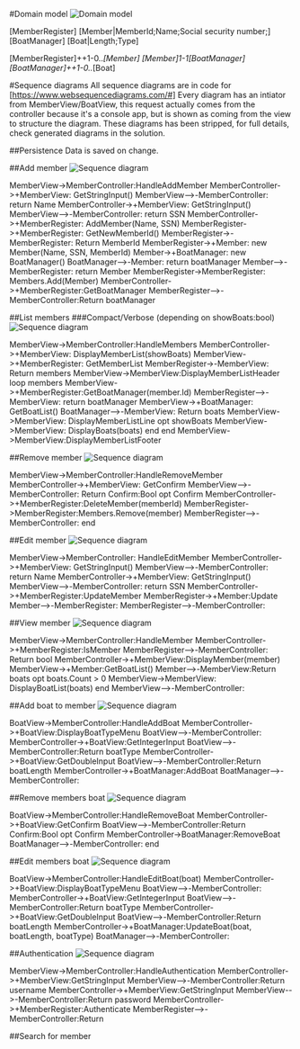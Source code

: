 #Domain model
![Domain model](http://yuml.me/b7a1a0e1)

[MemberRegister]
[Member|MemberId;Name;Social security number;]
[BoatManager]
[Boat|Length;Type]

[MemberRegister]++1-0..*[Member]
[Member]1-1[BoatManager]
[BoatManager]++1-0..*[Boat]

#Sequence diagrams
All sequence diagrams are in code for [https://www.websequencediagrams.com/#]
Every diagram has an intiator from MemberView/BoatView, this request actually comes from the controller because it's a console app, but is shown as coming from the view to structure the diagram. These diagrams has been stripped, for full details, check generated diagrams in the solution.

##Persistence
Data is saved on change.

##Add member
![Sequence diagram](http://www.websequencediagrams.com/cgi-bin/cdraw?lz=TWVtYmVyVmlldy0-AAYGQ29udHJvbGxlcjpIYW5kbGVBZGQAIAYKABEQLT4rADYKOiBHZXRTdHJpbmdJbnB1dCgpACkHAFgFLT4tAE4RIHJldHVybiBOYW1lAARYU1NOAIEdGlJlZ2lzdGVyOiAAgVsJKE5hbWUsIFNTTgCBNwgAHQgAIxNHZXROZXcAgj0GSWQAgWgJACgKAIFtBwBeClIAgWwGACsIAEsYOiBuZXcAHwcAgQgKLAAvCQCCUwgtPitCb2F0TWFuYWcALggABgsoKQoAFAsAgnoKAIJxCWIAMwoASggAgSITAIMgBwCDeA0AggwKAII7EACETAZzLkFkZCgAhFgGAIQBCACCZhxHZXQAgT8LAIJrEACEKhQAgkQHAIE3DA&s=default)

MemberView->MemberController:HandleAddMember
MemberController->+MemberView: GetStringInput()
MemberView-->-MemberController: return Name
MemberController->+MemberView: GetStringInput()
MemberView-->-MemberController: return SSN
MemberController->+MemberRegister: AddMember(Name, SSN)
MemberRegister->+MemberRegister: GetNewMemberId()
MemberRegister->-MemberRegister: Return MemberId
MemberRegister->+Member: new Member(Name, SSN, MemberId)
Member->+BoatManager: new BoatManager()
BoatManager-->-Member: return boatManager
Member-->-MemberRegister: return Member
MemberRegister->MemberRegister: Members.Add(Member)
MemberController->+MemberRegister:GetBoatManager
MemberRegister-->-MemberController:Return boatManager



##List members
###Compact/Verbose (depending on showBoats:bool)
![Sequence diagram](http://www.websequencediagrams.com/cgi-bin/cdraw?lz=IyMjQ29tcGFjdC9WZXJib3NlIChkZXBlbmRpbmcgb24gc2hvd0JvYXRzOmJvb2wpCk1lbWJlclZpZXctPgAGBkNvbnRyb2xsZXI6SGFuZGxlAB0GcwAkBwAVCi0-KwA0CjogRGlzcGxheQBLBkxpc3QoAGMJAFkOAC8HUmVnaXN0ZXI6IEdldAAsCgCBCwcAFggtPi0AWQxSZXR1cm4gbQCBBg0AgTIMAIEHBQB6EUhlYWRlcgpsb29wADMJICAgIAB7HEdldEJvYXRNYW5hZ2VyKABtBi5JZCkALwsAgR0JAIEYD3IAgSEGYgA2CgBdEgBSCwCBfgVCb2F0AIIyBQBbBgBxCwBOEACBfgdib2F0AIE1EgCCdh1MaW5lAIF0BW9wdACEAQoAggYFACUjAIQzBSgAcgUAgX8GZW5kCmVuZACCXilGb290ZXIK&s=default)

MemberView->MemberController:HandleMembers
MemberController->+MemberView: DisplayMemberList(showBoats)
MemberView->+MemberRegister: GetMemberList
MemberRegister->-MemberView: Return members
MemberView->MemberView:DisplayMemberListHeader
loop members
    MemberView->+MemberRegister:GetBoatManager(member.Id)
    MemberRegister-->-MemberView: return boatManager
    MemberView->+BoatManager: GetBoatList()
    BoatManager-->-MemberView: Return boats
    MemberView->MemberView: DisplayMemberListLine
    opt showBoats
        MemberView->MemberView: DisplayBoats(boats)
    end
end
MemberView->MemberView:DisplayMemberListFooter



##Remove member
![Sequence diagram](http://www.websequencediagrams.com/cgi-bin/cdraw?lz=TWVtYmVyVmlldy0-AAYGQ29udHJvbGxlcjpIYW5kbGVSZW1vdmUAIwYKABQQLT4rADkKOiBHZXRDb25maXJtACMHAFUFLT4tAEsRIFJldHVybiAAKAc6Qm9vbApvcHQACQgKICAgIABVGVJlZ2lzdGVyOkRlbGV0AIEWByhtAIFIBUlkKQAyCwAiCACBVwgAMQkAgXQGcy4AgVkGADUHACUVAIErFAplbmQ&s=default)

MemberView->MemberController:HandleRemoveMember
MemberController->+MemberView: GetConfirm
MemberView-->-MemberController: Return Confirm:Bool
opt Confirm
    MemberController->+MemberRegister:DeleteMember(memberId)
    MemberRegister->MemberRegister:Members.Remove(member)
    MemberRegister-->-MemberController:
end


##Edit member
![Sequence diagram](http://www.websequencediagrams.com/cgi-bin/cdraw?lz=TWVtYmVyVmlldy0-AAYGQ29udHJvbGxlcjogSGFuZGxlRWRpdAAiBgoAExAtPisAOAo6IEdldFN0cmluZ0lucHV0KCkAKQcAWgUtPi0ATxJyZXR1cm4gTmFtZQAEWFNTTgCBHRpSZWdpc3RlcjpVcGRhdGUAgVkNABQIAIFbCQAeBwCBfgcAgUcKADwJACkQAIFfFAo&s=default)

MemberView->MemberController: HandleEditMember
MemberController->+MemberView: GetStringInput()
MemberView-->-MemberController: return Name
MemberController->+MemberView: GetStringInput()
MemberView-->-MemberController: return SSN
MemberController->+MemberRegister:UpdateMember
MemberRegister->+Member:Update
Member-->-MemberRegister:
MemberRegister-->-MemberController:


##View member
![Sequence diagram](http://www.websequencediagrams.com/cgi-bin/cdraw?lz=TWVtYmVyVmlldy0-AAYGQ29udHJvbGxlcjpIYW5kbGUAHQYKAA4QLT4rADcGUmVnaXN0ZXI6SXMAHg0AEAgtLT4tAEoRIFJldHVybiBib29sAEEaVmlldzpEaXNwbGF5AIEkBihtAIEsBSkAgQgHAIEzBgCBAgc6R2V0Qm9hdExpc3QoABoIAHQKAEgFAG4JYXRzCm9wdAAEBi5Db3VudCA-IDAKICAgIACCAxIAgQQFIACBAwcAWwkAQQUpCmVuZACBAwwAgVsU&s=default)

MemberView->MemberController:HandleMember
MemberController->+MemberRegister:IsMember
MemberRegister-->-MemberController: Return bool
MemberController->+MemberView:DisplayMember(member)
MemberView->+Member:GetBoatList()
Member-->-MemberView:Return boats
opt boats.Count > 0
    MemberView->MemberView: DisplayBoatList(boats)
end
MemberView-->-MemberController:


##Add boat to member
![Sequence diagram](http://www.websequencediagrams.com/cgi-bin/cdraw?lz=Qm9hdFZpZXctPk1lbWJlckNvbnRyb2xsZXI6SGFuZGxlQWRkQm9hdAoADxAtPisANAg6RGlzcGxheUJvYXRUeXBlTWVudQoAUAktPi0AShEAMR1HZXRJbnRlZ2VySW5wdXQALB5SZXR1cm4gYgB0BwA5IERvdWJsZQAqLkxlbmd0aACBaRhNYW5hZ2VyOgCCIAgACQsAgWYV&s=default)

BoatView->MemberController:HandleAddBoat
MemberController->+BoatView:DisplayBoatTypeMenu
BoatView-->-MemberController:
MemberController->+BoatView:GetIntegerInput
BoatView-->-MemberController:Return boatType
MemberController->+BoatView:GetDoubleInput
BoatView-->-MemberController:Return boatLength
MemberController->+BoatManager:AddBoat
BoatManager-->-MemberController:


##Remove members boat
![Sequence diagram](http://www.websequencediagrams.com/cgi-bin/cdraw?lz=Qm9hdFZpZXctPk1lbWJlckNvbnRyb2xsZXI6SGFuZGxlUmVtb3ZlQm9hdAoAEhAtPisANwg6R2V0Q29uZmlybQoASgktPi0ARBFSZXR1cm4gACUHOkJvb2wKb3B0AAkICiAgICAAVhJCb2F0TWFuYWcAPQUAgQgJICAgIAAQCwBcFQplbmQ&s=default)

BoatView->MemberController:HandleRemoveBoat
MemberController->+BoatView:GetConfirm
BoatView-->-MemberController:Return Confirm:Bool
opt Confirm
    MemberController->BoatManager:RemoveBoat
    BoatManager-->-MemberController:
end


##Edit members boat
![Sequence diagram](http://www.websequencediagrams.com/cgi-bin/cdraw?lz=Qm9hdFZpZXctPk1lbWJlckNvbnRyb2xsZXI6SGFuZGxlRWRpdEJvYXQoYm9hdCkKABYQLT4rADsIOkRpc3BsYXlCb2F0VHlwZU1lbnUKAFcJLT4tAFERADEdR2V0SW50ZWdlcklucHV0ACweUmV0dXJuIGIAdAcAOSBEb3VibGUAKi5MZW5ndGgAgWkYTWFuYWdlcjpVcGRhdGUAgigJLAAwCwAGBlR5cGUpAIISBQAsBwCCBRU&s=default)

BoatView->MemberController:HandleEditBoat(boat)
MemberController->+BoatView:DisplayBoatTypeMenu
BoatView-->-MemberController:
MemberController->+BoatView:GetIntegerInput
BoatView-->-MemberController:Return boatType
MemberController->+BoatView:GetDoubleInput
BoatView-->-MemberController:Return boatLength
MemberController->+BoatManager:UpdateBoat(boat, boatLength, boatType)
BoatManager-->-MemberController:

##Authentication
![Sequence diagram](http://www.websequencediagrams.com/cgi-bin/cdraw?lz=TWVtYmVyVmlldy0-AAYGQ29udHJvbGxlcjpIYW5kbGVBdXRoZW50aWNhdGlvbgoAFhAtPisAOwo6R2V0U3RyaW5nSW5wdXQAJgcAWgUtPi0AUBFSZXR1cm4gdXNlcm5hbWUACFRwYXNzd29yZACBHhpSZWdpc3RlcjoAgV4LAIEDCAAUCACBIxs&s=default)

MemberView->MemberController:HandleAuthentication
MemberController->+MemberView:GetStringInput
MemberView-->-MemberController:Return username
MemberController->+MemberView:GetStringInput
MemberView-->-MemberController:Return password
MemberController->+MemberRegister:Authenticate
MemberRegister-->-MemberController:Return

##Search for member
